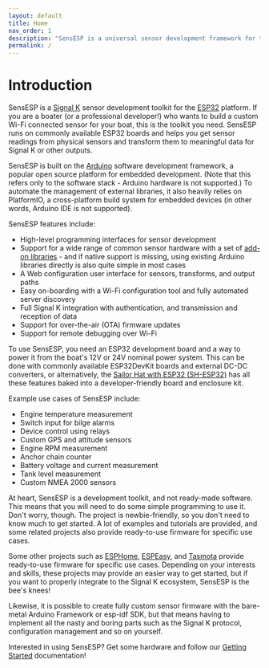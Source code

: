 ```yaml
---
layout: default
title: Home
nav_order: 1
description: "SensESP is a universal sensor development framework for the ESP32 platform."
permalink: /
---
```

# Introduction

SensESP is a [Signal K](https://signalk.org) sensor development toolkit for the [ESP32](https://en.wikipedia.org/wiki/ESP32) platform.
If you are a boater (or a professional developer!) who wants to build a custom Wi-Fi connected sensor for your boat, this is the toolkit you need.
SensESP runs on commonly available ESP32 boards and helps you get sensor readings from physical sensors and transform them to meaningful data for Signal K or other outputs.

SensESP is built on the [Arduino](https://github.com/espressif/arduino-esp32) software development framework, a popular open source platform for embedded development.
(Note that this refers only to the software stack - Arduino hardware is not supported.)
To automate the management of external libraries, it also heavily relies on PlatformIO, a cross-platform build system for embedded devices (in other words, Arduino IDE is not supported).

SensESP features include:

* High-level programming interfaces for sensor development
* Support for a wide range of common sensor hardware with a set of [add-on libraries](pages/additional_resources/) - and if native support is missing, using existing Arduino libraries directly is also quite simple in most cases
* A Web configuration user interface for sensors, transforms, and output paths
* Easy on-boarding with a Wi-Fi configuration tool and fully automated server discovery
* Full Signal K integration with authentication, and transmission and reception of data
* Support for over-the-air (OTA) firmware updates
* Support for remote debugging over Wi-Fi

To use SensESP, you need an ESP32 development board and a way to power it from the boat's 12V or 24V nominal power system.
This can be done with commonly available ESP32DevKit boards and external DC-DC converters, or alternatively, the [Sailor Hat with ESP32 (SH-ESP32)](https://hatlabs.fi/product/sailor-hat-with-esp32/) has all these features baked into a developer-friendly board and enclosure kit.

Example use cases of SensESP include:

* Engine temperature measurement
* Switch input for bilge alarms
* Device control using relays
* Custom GPS and attitude sensors
* Engine RPM measurement
* Anchor chain counter
* Battery voltage and current measurement
* Tank level measurement
* Custom NMEA 2000 sensors

At heart, SensESP is a development toolkit, and not ready-made software.
This means that you will need to do some simple programming to use it.
Don't worry, though.
The project is newbie-friendly, so you don't need to know much to get started.
A lot of examples and tutorials are provided, and some related projects also provide ready-to-use firmware for specific use cases.

Some other projects such as [ESPHome](https://esphome.io/), [ESPEasy](https://github.com/letscontrolit/ESPEasy), and [Tasmota](https://tasmota.github.io/docs/) provide ready-to-use firmware for specific use cases.
Depending on your interests and skills, these projects may provide an easier way to get started, but if you want to properly integrate to the Signal K ecosystem, SensESP is the bee's knees!

Likewise, it is possible to create fully custom sensor firmware with the bare-metal Arduino Framework or esp-idf SDK, but that means having to implement all the nasty and boring parts such as the Signal K protocol, configuration management and so on yourself.

Interested in using SensESP? Get some hardware and follow our [Getting Started](pages/getting_started/) documentation!
